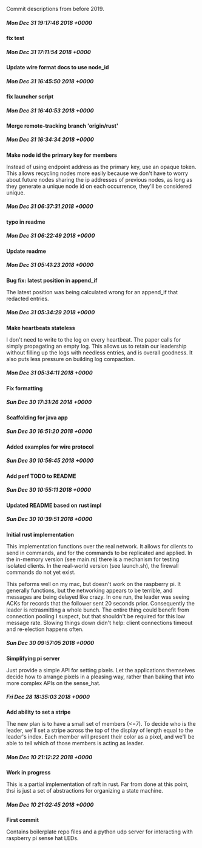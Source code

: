Commit descriptions from before 2019.

##### Mon Dec 31 19:17:46 2018 +0000 
 **fix test** 
 
 
##### Mon Dec 31 17:11:54 2018 +0000 
 **Update wire format docs to use node_id** 
 
 
##### Mon Dec 31 16:45:50 2018 +0000 
 **fix launcher script** 
 
 
##### Mon Dec 31 16:40:53 2018 +0000 
 **Merge remote-tracking branch 'origin/rust'** 
 
 
##### Mon Dec 31 16:34:34 2018 +0000 
 **Make node id the primary key for members** 
 
 Instead of using endpoint address as the primary key, use an opaque token.  This allows recycling nodes more easily because we don't have to worry about future nodes sharing the ip addresses of previous nodes, as long as they generate a unique node id on each occurrence, they'll be considered unique.

##### Mon Dec 31 06:37:31 2018 +0000 
 **typo in readme** 
 
 
##### Mon Dec 31 06:22:49 2018 +0000 
 **Update readme** 
 
 
##### Mon Dec 31 05:41:23 2018 +0000 
 **Bug fix: latest position in append_if** 
 
 The latest position was being calculated wrong for an append_if that redacted entries.

##### Mon Dec 31 05:34:29 2018 +0000 
 **Make heartbeats stateless** 
 
 I don't need to write to the log on every heartbeat.  The paper calls for simply propagating an empty log.  This allows us to retain our leadership without filling up the logs with needless entries, and is overall goodness.  It also puts less pressure on building log compaction.

##### Mon Dec 31 05:34:11 2018 +0000 
 **Fix formatting** 
 
 
##### Sun Dec 30 17:31:26 2018 +0000 
 **Scaffolding for java app** 
 
 
##### Sun Dec 30 16:51:20 2018 +0000 
 **Added examples for wire protocol** 
 
 
##### Sun Dec 30 10:56:45 2018 +0000 
 **Add perf TODO to README** 
 
 
##### Sun Dec 30 10:55:11 2018 +0000 
 **Updated README based on rust impl** 
 
 
##### Sun Dec 30 10:39:51 2018 +0000 
 **Initial rust implementation** 
 
 This implementation functions over the real network.  It allows for clients to send in commands, and for the commands to be replicated and applied.  In the in-memory version (see main.rs) there is a mechanism for testing isolated clients.  In the real-world version (see launch.sh), the firewall commands do not yet exist.

This peforms well on my mac, but doesn't work on the raspberry pi.  It generally functions, but the networking appears to be terrible, and messages are being delayed like crazy.  In one run, the leader was seeing ACKs for records that the follower sent 20 seconds prior.  Consequently the leader is retrasmitting a whole bunch.  The entire thing could benefit from connection pooling I suspect, but that shouldn't be required for this low message rate.  Slowing things down didn't help: client connections timeout and re-election happens often.

##### Sun Dec 30 09:57:05 2018 +0000 
 **Simplifying pi server** 
 
 Just provide a simple API for setting pixels.  Let the applications themselves decide how to arrange pixels in a pleasing way, rather than baking that into more complex APIs on the sense_hat.

##### Fri Dec 28 18:35:03 2018 +0000 
 **Add ability to set a stripe** 
 
 The new plan is to have a small set of members (<=7).  To decide who is the leader, we'll set a stripe across the top of the display of length equal to the leader's index.  Each member will present their color as a pixel, and we'll be able to tell which of those members is acting as leader.

##### Mon Dec 10 21:12:22 2018 +0000 
 **Work in progress** 
 
 This is a partial implementation of raft in rust.  Far from done at this point, thsi is just a set of abstractions for organizing a state machine.

##### Mon Dec 10 21:02:45 2018 +0000 
 **First commit** 
 
 Contains boilerplate repo files and a python udp server for interacting with raspberry pi sense hat LEDs.
